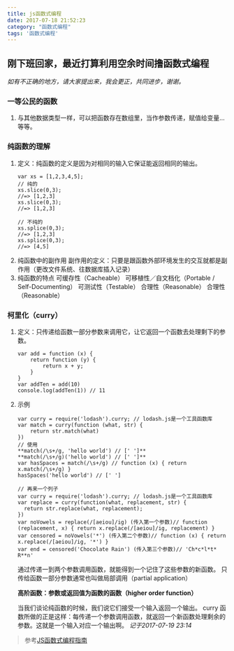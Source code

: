 ```yaml
---
title: js函数式编程
date: 2017-07-18 21:52:23
category: "函数式编程"
tags: '函数式编程'
---
```

## 刚下班回家，最近打算利用空余时间撸函数式编程
*如有不正确的地方，请大家提出来，我会更正，共同进步，谢谢。*
### 一等公民的函数
1. 与其他数据类型一样，可以把函数存在数组里，当作参数传递，赋值给变量...等等。
	
### 纯函数的理解
1. 定义：纯函数的定义是因为对相同的输入它保证能返回相同的输出。	
	```
	var xs = [1,2,3,4,5];
	// 纯的
	xs.slice(0,3);
	//=> [1,2,3]
	xs.slice(0,3);
	//=> [1,2,3]
	
	// 不纯的
	xs.splice(0,3);
	//=> [1,2,3]
	xs.splice(0,3);
	//=> [4,5]
	```
2. 纯函数中的副作用
	副作用的定义：只要是跟函数外部环境发生的交互就都是副作用（更改文件系统、往数据库插入记录）
3. 纯函数的特点
	可缓存性（Cacheable）
	可移植性／自文档化（Portable / Self-Documenting）
	可测试性（Testable）
	合理性（Reasonable）
	合理性（Reasonable）

### 柯里化（curry）
1. 定义：只传递给函数一部分参数来调用它，让它返回一个函数去处理剩下的参数。
	```
	var add = function (x) {
		return function (y) {
			return x + y;
		}
	}
	var addTen = add(10)
	console.log(addTen(1)) // 11
	```
2. 示例
	```
	var curry = require('lodash').curry; // lodash.js是一个工具函数库
	var match = curry(function (what, str) {
		return str.match(what)
	})
	// 使用
	**match(/\s+/g, 'hello world') // [' ']**
	**match(/\s+/g)('hello world') // [' ']**
	var hasSpaces = match(/\s+/g) // function (x) { return x.match(/\s+/g) }
	hasSpaces('hello world') // [' ']
	
	// 再来一个列子
	var curry = require('lodash').curry; // lodash.js是一个工具函数库
	var replace = curry(function(what, replacement, str) {
	  return str.replace(what, replacement);
	})
	var noVowels = replace(/[aeiou]/ig) (传入第一个参数)// function (replacement, x) { return x.replace(/[aeiou]/ig, replacement) }
	var censored = noVowels('*') (传入第二个参数)// function (x) { return x.replace(/[aeiou]/ig, '*') }
	var end = censored('Chocolate Rain') (传入第三个参数)// 'Ch*c*l*t* R**n'
	```
	通过传递一到两个参数调用函数，就能得到一个记住了这些参数的新函数。
	只传给函数一部分参数通常也叫做局部调用（partial application）
	
	**高阶函数：参数或返回值为函数的函数（higher order function）**
	
	当我们谈论纯函数的时候，我们说它们接受一个输入返回一个输出。
	curry 函数所做的正是这样：每传递一个参数调用函数，就返回一个新函数处理剩余的参数。这就是一个输入对应一个输出啊。
	*记于2017-07-19 23:14*
> 参考[JS函数式编程指南](https://llh911001.gitbooks.io/mostly-adequate-guide-chinese/content/ch4.html#总结)





























